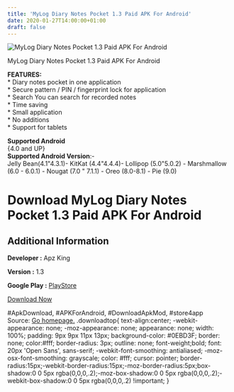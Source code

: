 ```yaml
---
title: 'MyLog Diary Notes Pocket 1.3 Paid APK For Android'
date: 2020-01-27T14:00:00+01:00
draft: false
---
```


![MyLog Diary Notes Pocket 1.3 Paid APK For Android](https://i1.wp.com/apkhome.net/wp-content/uploads/2020/01/MyLog-Diary-Notes-Pocket-1.3-Paid.png "MyLog Diary Notes Pocket 1.3 Paid APK For Android")

  

MyLog Diary Notes Pocket 1.3 Paid APK For Android

**FEATURES:**  
\* Diary notes pocket in one application  
\* Secure pattern / PIN / fingerprint lock for application  
\* Search You can search for recorded notes  
\* Time saving  
\* Small application  
\* No additions  
\* Support for tablets

**Supported Android**  
{4.0 and UP}  
**Supported Android Version**:-  
Jelly Bean(4.1"4.3.1)- KitKat (4.4"4.4.4)- Lollipop (5.0"5.0.2) - Marshmallow (6.0 - 6.0.1) - Nougat (7.0 " 7.1.1) - Oreo (8.0-8.1) - Pie (9.0)

Download MyLog Diary Notes Pocket 1.3 Paid APK For Android
==========================================================

Additional Information
----------------------

**Developer :** Apz King

**Version :** 1.3

**Google Play :** [PlayStore](https://play.google.com/store/apps/details?id=com.ram.chocolate.san)

  

[Download Now](https://store4app.co/post/mylog-diary-notes-pocket-1-3-paid-apk-for-android_1580129683)

  
#ApkDownload, #APKForAndroid, #DownloadApkMod, #store4app  
Source: [Go homepage.](https://store4app.co/post/mylog-diary-notes-pocket-1-3-paid-apk-for-android_1580129683) .downloadtop{ text-align:center; -webkit-appearance: none; -moz-appearance: none; appearance: none; width: 100%; padding: 9px 9px 11px 13px; background-color: #0EBD3F; border: none; color:#fff; border-radius: 3px; outline: none; font-weight;bold; font: 20px 'Open Sans', sans-serif; -webkit-font-smoothing: antialiased; -moz-osx-font-smoothing: grayscale; color: #fff; cursor: pointer; border-radius:15px;-webkit-border-radius:15px;-moz-border-radius:5px;box-shadow:0 0 5px rgba(0,0,0,.2);-moz-box-shadow:0 0 5px rgba(0,0,0,.2);-webkit-box-shadow:0 0 5px rgba(0,0,0,.2) !important; }